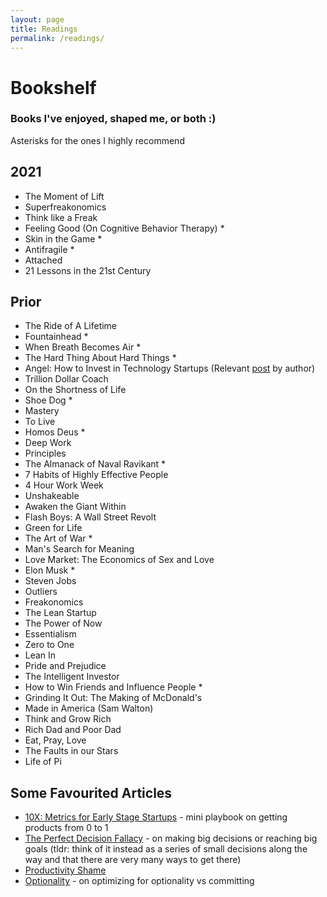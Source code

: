 ```yaml
---
layout: page
title: Readings
permalink: /readings/
---
```


# Bookshelf

### Books I've enjoyed, shaped me, or both :)
Asterisks for the ones I highly recommend

## 2021
- The Moment of Lift
- Superfreakonomics
- Think like a Freak
- Feeling Good (On Cognitive Behavior Therapy) *
- Skin in the Game *
- Antifragile *
- Attached
- 21 Lessons in the 21st Century

## Prior
- The Ride of A Lifetime
- Fountainhead *
- When Breath Becomes Air *
- The Hard Thing About Hard Things *
- Angel: How to Invest in Technology Startups (Relevant [post](https://calacanis.com/2020/03/27/now-is-the-best-time-to-be-an-angel-investor-let-me-show-you-how/) by author)
- Trillion Dollar Coach
- On the Shortness of Life
- Shoe Dog *
- Mastery
- To Live
- Homos Deus *
- Deep Work
- Principles
- The Almanack of Naval Ravikant *
- 7 Habits of Highly Effective People
- 4 Hour Work Week
- Unshakeable
- Awaken the Giant Within
- Flash Boys: A Wall Street Revolt
- Green for Life
- The Art of War *
- Man's Search for Meaning
- Love Market: The Economics of Sex and Love
- Elon Musk *
- Steven Jobs
- Outliers
- Freakonomics
- The Lean Startup
- The Power of Now
- Essentialism
- Zero to One
- Lean In
- Pride and Prejudice
- The Intelligent Investor
- How to Win Friends and Influence People *
- Grinding It Out: The Making of McDonald's
- Made in America (Sam Walton)
- Think and Grow Rich 
- Rich Dad and Poor Dad
- Eat, Pray, Love
- The Faults in our Stars
- Life of Pi

## Some Favourited Articles

- [10X: Metrics for Early Stage Startups](https://dcgross.com/10X/) - mini playbook on getting products from 0 to 1
- [The Perfect Decision Fallacy](https://www.trevormckendrick.com/essays/the-perfect-decision-fallacy) - on making big decisions or reaching big goals (tldr: think of it instead as a series of small decisions along the way and that there are very many ways to get there)
- [Productivity Shame](https://blog.rescuetime.com/productivity-shame/?utm_source=onboarding&utm_medium=site&utm_campaign=signup_personalization)
- [Optionality](https://www.thecrimson.com/article/2017/5/25/desai-commencement-ed/) - on optimizing for optionality vs committing

